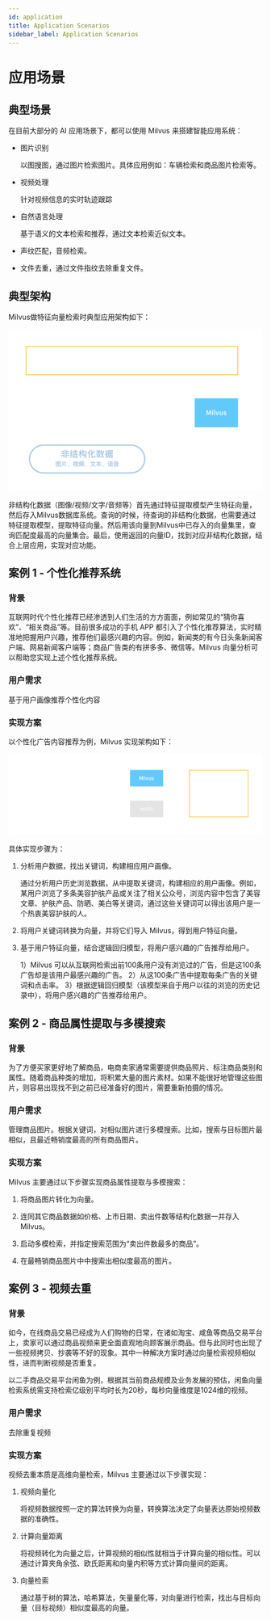 ```yaml
---
id: application
title: Application Scenarios
sidebar_label: Application Scenarios
---
```


# 应用场景
## 典型场景

在目前大部分的 AI 应用场景下，都可以使用 Milvus 来搭建智能应用系统：

- 图片识别

  以图搜图，通过图片检索图片。具体应用例如：车辆检索和商品图片检索等。

- 视频处理

  针对视频信息的实时轨迹跟踪

- 自然语言处理

  基于语义的文本检索和推荐，通过文本检索近似文本。

- 声纹匹配，音频检索。

- 文件去重，通过文件指纹去除重复文件。


## 典型架构

Milvus做特征向量检索时典型应用架构如下：

![MilvusApplication](../../assets/application_arch_cn.png)

非结构化数据（图像/视频/文字/音频等）首先通过特征提取模型产生特征向量，然后存入Milvus数据库系统。查询的时候，待查询的非结构化数据，也需要通过特征提取模型，提取特征向量。然后用该向量到Milvus中已存入的向量集里，查询匹配度最高的向量集合。最后，使用返回的向量ID，找到对应非结构化数据，结合上层应用，实现对应功能。

## 案例 1 - 个性化推荐系统

### 背景

互联网时代个性化推荐已经渗透到人们生活的方方面面，例如常见的“猜你喜欢”、“相关商品”等。目前很多成功的手机 APP 都引入了个性化推荐算法，实时精准地把握用户兴趣，推荐他们最感兴趣的内容。例如，新闻类的有今日头条新闻客户端、网易新闻客户端等；商品广告类的有拼多多、微信等。Milvus 向量分析可以帮助您实现上述个性化推荐系统。

### 用户需求

基于用户画像推荐个性化内容

### 实现方案

以个性化广告内容推荐为例，Milvus 实现架构如下：

![Recommendation](../../assets/ads_recommend_cn.png)

具体实现步骤为：

1. 分析用户数据，找出关键词，构建相应用户画像。

   通过分析用户历史浏览数据，从中提取关键词，构建相应的用户画像。例如，某用户浏览了多条美容护肤产品或关注了相关公众号，浏览内容中包含了美容文章、护肤产品、防晒、美白等关键词，通过这些关键词可以得出该用户是一个热衷美容护肤的人。

2. 将用户关键词转换为向量，并将它们导入 Milvus，得到用户特征向量。

3. 基于用户特征向量，结合逻辑回归模型，将用户感兴趣的广告推荐给用户。

   1）Milvus 可以从互联网检索出前100条用户没有浏览过的广告，但是这100条广告却是该用户最感兴趣的广告。
   2）从这100条广告中提取每条广告的关键词和点击率。
   3）根据逻辑回归模型（该模型来自于用户以往的浏览的历史记录中），将用户感兴趣的广告推荐给用户。

## 案例 2 - 商品属性提取与多模搜索

### 背景

为了方便买家更好地了解商品，电商卖家通常需要提供商品照片、标注商品类别和属性。随着商品种类的增加，将积累大量的图片素材。如果不能很好地管理这些图片，则容易出现找不到之前已经准备好的图片，需要重新拍摄的情况。

### 用户需求

管理商品图片。根据关键词，对相似图片进行多模搜索。比如，搜索与目标图片最相似，且最近畅销度最高的所有商品图片。

### 实现方案

Milvus 主要通过以下步骤实现商品属性提取与多模搜索：

1. 将商品图片转化为向量。

2. 连同其它商品数据如价格、上市日期、卖出件数等结构化数据一并存入 Milvus。

3. 启动多模检索，并指定搜索范围为“卖出件数最多的商品”。

4. 在最畅销商品图片中中搜索出相似度最高的图片。


## 案例 3 - 视频去重

### 背景

如今，在线商品交易已经成为人们购物的日常，在诸如淘宝、咸鱼等商品交易平台上，卖家可以通过商品视频来更全面直观地向顾客展示商品。但与此同时也出现了一些视频拷贝、抄袭等不好的现象。其中一种解决方案时通过向量检索视频相似性，进而判断视频是否重复。

以二手商品交易平台闲鱼为例，根据其当前商品规模及业务发展的预估，闲鱼向量检索系统需支持检索亿级别平均时长为20秒，每秒向量维度是1024维的视频。

### 用户需求

去除重复视频

### 实现方案

视频去重本质是高维向量检索，Milvus 主要通过以下步骤实现：

1. 视频向量化

   将视频数据按照一定的算法转换为向量，转换算法决定了向量表达原始视频数据的准确性。

2. 计算向量距离

   将视频转化为向量之后，计算视频的相似性就相当于计算向量的相似性。可以通过计算夹角余弦、欧氏距离和向量内积等方式计算向量间的距离。

3. 向量检索

   通过基于树的算法，哈希算法，矢量量化等，对向量进行检索，找出与目标向量（目标视频）相似度最高的向量。
